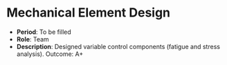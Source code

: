 # Mechanical Element Design

- **Period**: To be filled
- **Role**: Team
- **Description**: Designed variable control components (fatigue and stress analysis). Outcome: A+
